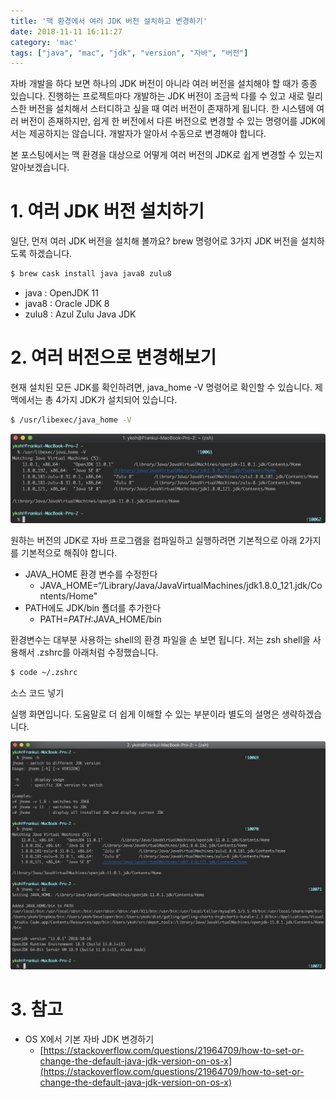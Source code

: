 ```yaml
---
title: '맥 환경에서 여러 JDK 버전 설치하고 변경하기'
date: 2018-11-11 16:11:27
category: 'mac'
tags: ["java", "mac", "jdk", "version", "자바", "버전"]
---
```


자바 개발을 하다 보면 하나의 JDK 버전이 아니라 여러 버전을 설치해야 할 때가 종종 있습니다. 진행하는 프로젝트마다 개발하는 JDK 버전이 조금씩 다를 수 있고 새로 릴리스한 버전을 설치해서 스터디하고 싶을 때 여러 버전이 존재하게 됩니다. 한 시스템에 여러 버전이 존재하지만, 쉽게 한 버전에서 다른 버전으로 변경할 수 있는 명령어를 JDK에서는 제공하지는 않습니다. 개발자가 알아서 수동으로 변경해야 합니다.

본 포스팅에서는 맥 환경을 대상으로 어떻게 여러 버전의 JDK로 쉽게 변경할 수 있는지 알아보겠습니다.

# 1. 여러 JDK 버전 설치하기

일단, 먼저 여러 JDK 버전을 설치해 볼까요? brew 명령어로 3가지 JDK 버전을 설치하도록 하겠습니다.

```bash
$ brew cask install java java8 zulu8
```

- java : OpenJDK 11
- java8 : Oracle JDK 8
- zulu8 : Azul Zulu Java JDK

# 2. 여러 버전으로 변경해보기

현재 설치된 모든 JDK를 확인하려면, java_home -V 명령어로 확인할 수 있습니다. 제 맥에서는 총 4가지 JDK가 설치되어 있습니다.

```bash
$ /usr/libexec/java_home -V
```

![](images/20181111/image_1.png)

원하는 버전의 JDK로 자바 프로그램을 컴파일하고 실행하려면 기본적으로 아래 2가지를 기본적으로 해줘야 합니다.

- JAVA_HOME 환경 변수를 수정한다
  - JAVA_HOME=“/Library/Java/JavaVirtualMachines/jdk1.8.0_121.jdk/Contents/Home"
- PATH에도 JDK/bin 폴더를 추가한다
  - PATH=$PATH:$JAVA_HOME/bin

환경변수는 대부분 사용하는 shell의 환경 파일을 손 보면 됩니다. 저는 zsh shell을 사용해서 .zshrc를 아래처럼 수정했습니다.

```bash
$ code ~/.zshrc
```

소스 코드 넣기

실행 화면입니다. 도움말로 더 쉽게 이해할 수 있는 부분이라 별도의 설명은 생략하겠습니다.

![](images/20181111/image_2.png)

# 3. 참고

- OS X에서 기본 자바 JDK 변경하기
  - [https://stackoverflow.com/questions/21964709/how-to-set-or-change-the-default-java-jdk-version-on-os-x](https://stackoverflow.com/questions/21964709/how-to-set-or-change-the-default-java-jdk-version-on-os-x)

